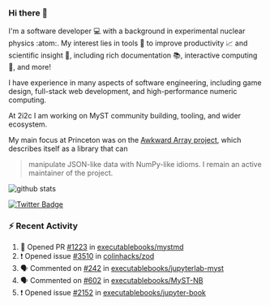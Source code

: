 ### Hi there 👋 

I'm a software developer 💻 with a background in experimental nuclear physics :atom:. My interest lies in tools :wrench: to improve productivity :chart_with_upwards_trend: and scientific insight :telescope:, including rich documentation 📚, interactive computing 🧮, and more! 

I have experience in many aspects of software engineering, including game design, full-stack web development, and high-performance numeric computing. 

At 2i2c I am working on MyST community building, tooling, and wider ecosystem. 

My main focus at Princeton was on the [Awkward Array project](awkward-array.org/), which describes itself as a library that can 
> manipulate JSON-like data with NumPy-like idioms. I remain an active maintainer of the project. 

![github stats](https://github-readme-stats.vercel.app/api?username=agoose77&show_icons=true&hide_rank=true&hide_title=true&bg_color=30,e76445,904e95&text_color=efe3ec&icon_color=efe3ec)
<!--
**agoose77/agoose77** is a ✨ _special_ ✨ repository because its `README.md` (this file) appears on your GitHub profile.

Here are some ideas to get you started:

- 🔭 I’m currently working on ...
- 🌱 I’m currently learning ...
- 👯 I’m looking to collaborate on ...
- 🤔 I’m looking for help with ...
- 💬 Ask me about ...
- 📫 How to reach me: ...
- 😄 Pronouns: ...
- ⚡ Fun fact: ...
-->

[![Twitter Badge](https://img.shields.io/twitter/follow/agoose77?style=flat-square&logo=Twitter&logoColor=white&color=cornflowerblue)](https://twitter.com/agoose77)

### :zap: Recent Activity

<!--START_SECTION:activity-->
1. 💪 Opened PR [#1223](https://github.com/executablebooks/mystmd/pull/1223) in [executablebooks/mystmd](https://github.com/executablebooks/mystmd)
2. ❗ Opened issue [#3510](https://github.com/colinhacks/zod/issues/3510) in [colinhacks/zod](https://github.com/colinhacks/zod)
3. 🗣 Commented on [#242](https://github.com/executablebooks/jupyterlab-myst/issues/242#issuecomment-2124560717) in [executablebooks/jupyterlab-myst](https://github.com/executablebooks/jupyterlab-myst)
4. 🗣 Commented on [#602](https://github.com/executablebooks/MyST-NB/issues/602#issuecomment-2124557568) in [executablebooks/MyST-NB](https://github.com/executablebooks/MyST-NB)
5. ❗ Opened issue [#2152](https://github.com/executablebooks/jupyter-book/issues/2152) in [executablebooks/jupyter-book](https://github.com/executablebooks/jupyter-book)
<!--END_SECTION:activity-->
